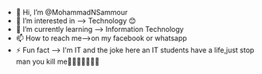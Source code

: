 - 👋 Hi, I’m @MohammadNSammour
- 👀 I’m interested in --> Technology 😊
- 🌱 I’m currently learning --> Information Technology
- 📫 How to reach me-->on my facebook or whatsapp
- ⚡ Fun fact --> I'm IT and the joke here an IT students have a life,just stop man you kill me🤣🤣🤣🤣🤣🤣💔
